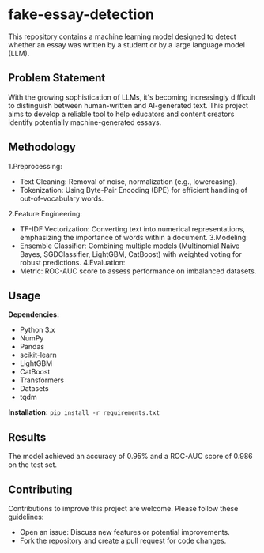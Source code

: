 # fake-essay-detection
This repository contains a machine learning model designed to detect whether an essay was written by a student or by a large language model (LLM).

## Problem Statement

With the growing sophistication of LLMs, it's becoming increasingly difficult to distinguish between human-written and AI-generated text. This project aims to develop a reliable tool to help educators and content creators identify potentially machine-generated essays.
## Methodology

1.Preprocessing:
  * Text Cleaning: Removal of noise, normalization (e.g., lowercasing).
  * Tokenization: Using Byte-Pair Encoding (BPE) for efficient handling of out-of-vocabulary words.

2.Feature Engineering:
  * TF-IDF Vectorization: Converting text into numerical representations, emphasizing the importance of words within a document.
3.Modeling:
  * Ensemble Classifier: Combining multiple models (Multinomial Naive Bayes, SGDClassifier, LightGBM, CatBoost) with weighted voting for robust predictions.
4.Evaluation:
 * Metric: ROC-AUC score to assess performance on imbalanced datasets.

## Usage

**Dependencies:**

* Python 3.x
* NumPy
* Pandas
* scikit-learn
* LightGBM
* CatBoost
* Transformers
* Datasets
* tqdm

**Installation:**
  `pip install -r requirements.txt`

## Results

The model achieved an accuracy of 0.95% and a ROC-AUC score of 0.986 on the test set.

## Contributing

Contributions to improve this project are welcome. Please follow these guidelines:

* Open an issue: Discuss new features or potential improvements.
* Fork the repository and create a pull request for code changes.
